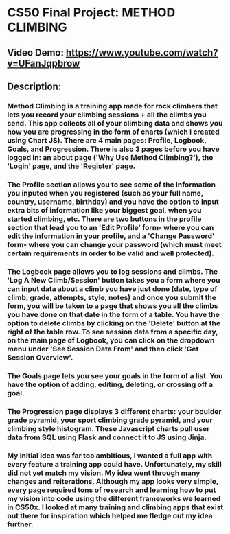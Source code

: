 # CS50 Final Project: METHOD CLIMBING
## Video Demo: https://www.youtube.com/watch?v=UFanJqpbrow
## Description:

### Method Climbing is a training app made for rock climbers that lets you record your climbing sessions + all the climbs you send. This app collects all of your climbing data and shows you how you are progressing in the form of charts (which I created using Chart JS). There are 4 main pages: Profile, Logbook, Goals, and Progression. There is also 3 pages before you have logged in: an about page ('Why Use Method Climbing?'), the 'Login' page, and the 'Register' page.

### The Profile section allows you to see some of the information you inputed when you registered (such as your full name, country, username, birthday) and you have the option to input extra bits of information like your biggest goal, when you started climbing, etc. There are two buttons in the profile section that lead you to an 'Edit Profile' form- where you can edit the information in your profile, and a 'Change Password' form- where you can change your password (which must meet certain requirements in order to be valid and well protected).

### The Logbook page allows you to log sessions and climbs. The 'Log A New Climb/Session' button takes you a form where you can input data about a climb you have just done (date, type of climb, grade, attempts, style, notes) and once you submit the form, you will be taken to a page that shows you all the climbs you have done on that date in the form of a table. You have the option to delete climbs by clicking on the 'Delete' button at the right of the table row. To see session data from a specific day, on the main page of Logbook, you can click on the dropdown menu under 'See Session Data From' and then click 'Get Session Overview'.

### The Goals page lets you see your goals in the form of a list. You have the option of adding, editing, deleting, or crossing off a goal.

### The Progression page displays 3 different charts: your boulder grade pyramid, your sport climbing grade pyramid, and your climbing style histogram. These Javascript charts pull user data from SQL using Flask and connect it to JS using Jinja.

### My initial idea was far too ambitious, I wanted a full app with every feature a training app could have. Unfortunately, my skill did not yet match my vision. My idea went through many changes and reiterations. Although my app looks very simple, every page required tons of research and learning how to put my vision into code using the different frameworks we learned in CS50x. I looked at many training and climbing apps that exist out there for inspiration which helped me fledge out my idea further.
